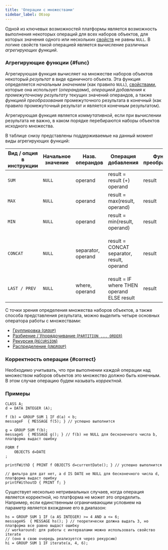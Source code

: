 ```yaml
---
title: 'Операции с множествами'
sidebar_label: Обзор
---
```


Одной из ключевых возможностей платформы является возможность выполнения некоторых операций для всех наборов объектов, для которых значения одного или нескольких [свойств](Properties.md) не равны `NULL`. В логике свойств такой операцией является вычисление различных *агрегирующих функций*. 

### Агрегирующие функции {#func}

Агрегируюшая функция вычисляет на множестве наборов объектов некоторый *результат* в виде единичного объекта. Эта функция определяется *начальным значением* (как правило `NULL`), [свойствами](Properties.md), которые она использует (*операндами*), *операцией добавления* к *промежуточному результату* текущих значений операндов, а также *функцией преобразования* промежуточного результата в конечный (как правило промежуточный результат и является конечным результатом).

<a className="lsdoc-anchor" id="commutative"/>

Агрегирующая функция является *коммутативной*, если при вычислении результата не важно, в каком порядке перебираются наборы объектов исходного множества. 

В таблице снизу представлены поддерживаемые на данный момент виды агрегирующих функций:

|Вид / опция в инструкции|Начальное значение|Назв. операндов|Операция добавления|Функция преобразования|Коммутативность|Тип данных|
|------------------------|------------------|---------------|---|---|---|---|
|`SUM`                   |`NULL`            |operand        |result = result (+) operand|result|+|число|
|`MAX`                   |`NULL`            |operand        |result = max(result, operand)|result|+|любой сравнимый|
|`MIN`                   |`NULL`            |operand        |result = min(result, operand)|result|+|любой сравнимый|
|`CONCAT`                |`NULL`            |separator, operand|<p>result = CONCAT separator, result, operand</p>|result|-|строковый|
|`LAST / PREV`           |`NULL`            |where, operand |result = IF where THEN operand ELSE result|result|-|<p>любой</p>|

С точки зрения определения множества наборов объектов, а также способа представления результата, можно выделить четыре основных оператора работы с множествами:

-   [Группировка (`GROUP`)](Grouping_GROUP.md)
-   [Разбиение / Упорядочивание (`PARTITION ... ORDER`)](Partitioning_sorting_PARTITION_..._ORDER.md)
-   [Рекурсия (`RECURSION`)](Recursion_RECURSION.md)
-   [Распределение (`UNGROUP`)](Distribution_UNGROUP.md)

### Корректность операции {#correct}

Необходимо учитывать, что при выполнении каждой операции над множеством наборов объектов это множество должно быть конечным. В этом случае операцию будем называть *корректной*.

### Примеры

```lsf
CLASS A;
d = DATA INTEGER (A);

f (b) = GROUP SUM 1 IF d(a) < b;
messageF  { MESSAGE f(5); } // успешно выполнится

g = GROUP SUM f(b);
messageG  { MESSAGE g(); } // f(b) не NULL для бесконечного числа b, платформа выдаст ошибку

FORM f
    OBJECTS d=DATE
;

printFWithD { PRINT f OBJECTS d=currentDate(); } // успешно выполнится

// фильтра для дат нет, а d IS DATE не NULL для бесконечного числа d, платформа выдаст ошибку
printFWithoutD { PRINT f; } 
```


Существует несколько нетривиальных случаев, когда операция является корректной, но платформа не может это определить. Например, если единственным ограничивающим условием на параметр является вхождение его в диапазон:

```lsf
hs = GROUP SUM 1 IF (a AS INTEGER) >= 4 AND a <= 6;
messageHS  { MESSAGE hs(); } // теоретически должна выдать 3, но платформа все равно выдаст ошибку
// workaround: для работы с интервалами можно использовать свойство iterate
// (оно в свою очередь реализуется через рекурсию)
hi = GROUP SUM 1 IF iterate(a, 4, 6); 
```
